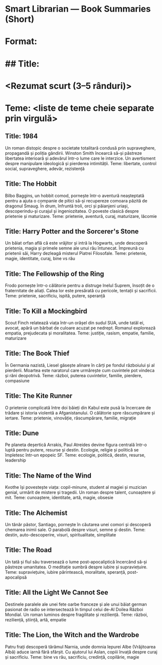 # Smart Librarian — Book Summaries (Short)  
# Format: 
# ## Title: <book title>
# <Rezumat scurt (3–5 rânduri)>
# Teme: <liste de teme cheie separate prin virgulă>

## Title: 1984
Un roman distopic despre o societate totalitară condusă prin supraveghere, propagandă și poliția gândirii. 
Winston Smith încearcă să-și păstreze libertatea interioară și adevărul într-o lume care le interzice. 
Un avertisment despre manipulare ideologică și pierderea intimității.
Teme: libertate, control social, supraveghere, adevăr, rezistență

## Title: The Hobbit
Bilbo Baggins, un hobbit comod, pornește într-o aventură neașteptată pentru a ajuta o companie de pitici să-și recupereze comoara păzită de dragonul Smaug. 
În drum, înfruntă troli, orci și păianjeni uriași, descoperindu-și curajul și ingeniozitatea. 
O poveste clasică despre prietenie și maturizare.
Teme: prietenie, aventură, curaj, maturizare, lăcomie

## Title: Harry Potter and the Sorcerer's Stone
Un băiat orfan află că este vrăjitor și intră la Hogwarts, unde descoperă prietenia, magia și primele semne ale unui rău întunecat. 
Împreună cu prietenii săi, Harry dezleagă misterul Piatrei Filosofale.
Teme: prietenie, magie, identitate, curaj, bine vs rău

## Title: The Fellowship of the Ring
Frodo pornește într-o călătorie pentru a distruge Inelul Suprem, însoțit de o fraternitate de aliați.
Calea lor este presărată cu pericole, tentații și sacrificii.
Teme: prietenie, sacrificiu, ispită, putere, speranță

## Title: To Kill a Mockingbird
Scout Finch relatează viața într-un orășel din sudul SUA, unde tatăl ei, avocat, apără un bărbat de culoare acuzat pe nedrept. 
Romanul explorează empatia, prejudecata și moralitatea.
Teme: justiție, rasism, empatie, familie, maturizare

## Title: The Book Thief
În Germania nazistă, Liesel găsește alinare în cărți pe fondul războiului și al pierderii. 
Moartea este naratorul care urmărește cum cuvintele pot vindeca și răni deopotrivă.
Teme: război, puterea cuvintelor, familie, pierdere, compasiune

## Title: The Kite Runner
O prietenie complicată între doi băieți din Kabul este pusă la încercare de trădare și istoria violentă a Afganistanului. 
O călătorie spre răscumpărare și iertare.
Teme: prietenie, vinovăție, răscumpărare, familie, migrație

## Title: Dune
Pe planeta deșertică Arrakis, Paul Atreides devine figura centrală într-o luptă pentru putere, resurse și destin. 
Ecologie, religie și politică se împletesc într-un epopeic SF.
Teme: ecologie, politică, destin, resurse, leadership

## Title: The Name of the Wind
Kvothe își povestește viața: copil-minune, student al magiei și muzician genial, urmărit de mistere și tragedii.
Un roman despre talent, cunoaștere și mit.
Teme: cunoaștere, identitate, artă, magie, obsesie

## Title: The Alchemist
Un tânăr păstor, Santiago, pornește în căutarea unei comori și descoperă chemarea inimii sale.
O parabolă despre visuri, semne și destin.
Teme: destin, auto-descoperire, visuri, spiritualitate, simplitate

## Title: The Road
Un tată și fiul său traversează o lume post-apocaliptică încercând să-și păstreze umanitatea.
O meditație sumbră despre iubire și supraviețuire.
Teme: supraviețuire, iubire părintească, moralitate, speranță, post-apocalipsă

## Title: All the Light We Cannot See
Destinele paralele ale unei fete oarbe franceze și ale unui băiat german pasionat de radio se intersectează în timpul celui de-Al Doilea Război Mondial.
Un roman luminos despre fragilitate și reziliență.
Teme: război, reziliență, știință, artă, empatie

## Title: The Lion, the Witch and the Wardrobe
Patru frați descoperă tărâmul Narnia, unde domnia Iepurei Albe (Vrăjitoarea Albă) aduce iarnă fără sfârșit.
Cu ajutorul lui Aslan, copiii învață despre curaj și sacrificiu.
Teme: bine vs rău, sacrificiu, credință, copilărie, magie
